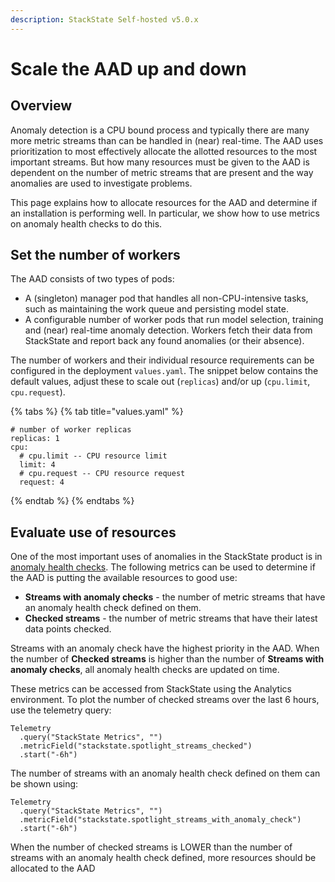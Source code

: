 ```yaml
---
description: StackState Self-hosted v5.0.x
---
```


# Scale the AAD up and down

## Overview

Anomaly detection is a CPU bound process and typically there are many more metric streams than can be handled in (near) real-time.  The AAD uses prioritization to most effectively allocate the allotted resources to the most important streams.  But how many resources must be given to the AAD is dependent on the number of metric streams that are present and the way anomalies are used to investigate problems.

This page explains how to allocate resources for the AAD and determine if an installation is performing well.  In particular, we show how to use metrics on anomaly health checks to do this.

## Set the number of workers

The AAD consists of two types of pods:

* A (singleton) manager pod that handles all non-CPU-intensive tasks, such as maintaining the work queue and persisting model state.
* A configurable number of worker pods that run model selection, training and (near) real-time anomaly detection.  Workers fetch their data from StackState and report back any found anomalies (or their absence).

The number of workers and their individual resource requirements can be configured in the deployment `values.yaml`.  The snippet below contains the default values, adjust these to scale out (`replicas`) and/or up (`cpu.limit`, `cpu.request`).

{% tabs %}
{% tab title="values.yaml" %}
```text
# number of worker replicas
replicas: 1
cpu:
  # cpu.limit -- CPU resource limit
  limit: 4
  # cpu.request -- CPU resource request
  request: 4
```
{% endtab %}
{% endtabs %}

## Evaluate use of resources

One of the most important uses of anomalies in the StackState product is in [anomaly health checks](../../use/health-state/anomaly-health-checks.md). The following metrics can be used to determine if the AAD is putting the available resources to good use:

* **Streams with anomaly checks** - the number of metric streams that have an anomaly health check defined on them.
* **Checked streams** - the number of metric streams that have their latest data points checked.

Streams with an anomaly check have the highest priority in the AAD. When the number of **Checked streams** is higher than the number of **Streams with anomaly checks**, all anomaly health checks are updated on time.

These metrics can be accessed from StackState using the Analytics environment.
To plot the number of checked streams over the last 6 hours, use the telemetry query:
```text
Telemetry
  .query("StackState Metrics", "")
  .metricField("stackstate.spotlight_streams_checked")
  .start("-6h")
```

The number of streams with an anomaly health check defined on them can be shown using:
```text
Telemetry
  .query("StackState Metrics", "")
  .metricField("stackstate.spotlight_streams_with_anomaly_check")
  .start("-6h")
```

When the number of checked streams is LOWER than the number of streams with an anomaly health check defined, more resources should be allocated to the AAD
